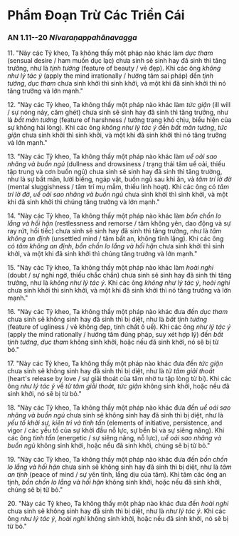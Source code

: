 # Phẩm Đoạn Trừ Các Triền Cái

### AN 1.11--20 *Nīvaraṇappahānavagga*

11\. "Này các Tỷ kheo, Ta không thấy một pháp nào khác làm *dục tham* (sensual desire / ham muốn dục lạc) chưa sinh sẽ sinh hay đã sinh thì tăng trưởng, như là *tịnh tướng* (feature of beauty / vẻ đẹp).
Khi các ông *không như lý tác ý* (apply the mind irrationally / hướng tâm sai pháp) đến *tịnh tướng*, *dục tham* chưa sinh khởi thì sinh khởi, và một khi đã sinh khởi thì nó tăng trưởng và lớn mạnh."

<!--pg-->
12\. "Này các Tỷ kheo, Ta không thấy một pháp nào khác làm *tức giận* (ill will / sự nóng nảy, căm ghét) chưa sinh sẽ sinh hay đã sinh thì tăng trưởng, như là *bất mãn tướng* (feature of harshness / tướng trạng khó chịu, biểu hiện của sự không hài lòng).
Khi các ông *không như lý tác ý* đến *bất mãn tướng*, *tức giận* chưa sinh khởi thì sinh khởi, và một khi đã sinh khởi thì nó tăng trưởng và lớn mạnh."

<!--pg-->
13\. "Này các Tỷ kheo, Ta không thấy một pháp nào khác làm *uể oải sao nhãng và buồn ngủ* (dullness and drowsiness / trạng thái tâm uể oải, thiếu tập trung và cơn buồn ngủ) chưa sinh sẽ sinh hay đã sinh thì tăng trưởng, như là sự bất mãn, lười biếng, ngáp vặt, buồn ngủ sau khi ăn, và *tâm trí lờ đờ* (mental sluggishness / tâm trí mụ mẫm, thiếu linh hoạt).
Khi các ông có *tâm trí lờ đờ*, *uể oải sao nhãng và buồn ngủ* chưa sinh khởi thì sinh khởi, và một khi đã sinh khởi thì chúng tăng trưởng và lớn mạnh."

<!--pg-->
14\. "Này các Tỷ kheo, Ta không thấy một pháp nào khác làm *bồn chồn lo lắng và hối hận* (restlessness and remorse / tâm không yên, dao động và sự ray rứt, hối tiếc) chưa sinh sẽ sinh hay đã sinh thì tăng trưởng, như là *tâm không an định* (unsettled mind / tâm bất an, không tĩnh lặng).
Khi các ông có *tâm không an định*, *bồn chồn lo lắng và hối hận* chưa sinh khởi thì sinh khởi, và một khi đã sinh khởi thì chúng tăng trưởng và lớn mạnh."

<!--pg-->
15\. "Này các Tỷ kheo, Ta không thấy một pháp nào khác làm *hoài nghi* (doubt / sự nghi ngờ, thiếu chắc chắn) chưa sinh sẽ sinh hay đã sinh thì tăng trưởng, như là *không như lý tác ý*.
Khi các ông *không như lý tác ý*, *hoài nghi* chưa sinh khởi thì sinh khởi, và một khi đã sinh khởi thì nó tăng trưởng và lớn mạnh."

<!--pg-->
16\. "Này các Tỷ kheo, Ta không thấy một pháp nào khác đưa đến *dục tham* chưa sinh sẽ không sinh hay đã sinh thì bị diệt, như là *bất tịnh tướng* (feature of ugliness / vẻ không đẹp, tính chất ô uế).
Khi các ông *như lý tác ý* (apply the mind rationally / hướng tâm đúng pháp, suy xét hợp lý) đến *bất tịnh tướng*, *dục tham* không sinh khởi, hoặc nếu đã sinh khởi, nó sẽ bị từ bỏ."

<!--pg-->
17\. "Này các Tỷ kheo, Ta không thấy một pháp nào khác đưa đến *tức giận* chưa sinh sẽ không sinh hay đã sinh thì bị diệt, như là *từ tâm giải thoát* (heart's release by love / sự giải thoát của tâm nhờ tu tập lòng từ bi).
Khi các ông *như lý tác ý* về *từ tâm giải thoát*, *tức giận* không sinh khởi, hoặc nếu đã sinh khởi, nó sẽ bị từ bỏ."

<!--pg-->
18\. "Này các Tỷ kheo, Ta không thấy một pháp nào khác đưa đến *uể oải sao nhãng và buồn ngủ* chưa sinh sẽ không sinh hay đã sinh thì bị diệt, như là *yếu tố khởi sự, kiên trì và tinh tấn* (elements of initiative, persistence, and vigor / các yếu tố của sự khởi đầu nỗ lực, sự bền bỉ và sự siêng năng).
Khi các ông *tinh tấn* (energetic / sự siêng năng, nỗ lực), *uể oải sao nhãng và buồn ngủ* không sinh khởi, hoặc nếu đã sinh khởi, chúng sẽ bị từ bỏ."

<!--pg-->
19\. "Này các Tỷ kheo, Ta không thấy một pháp nào khác đưa đến *bồn chồn lo lắng và hối hận* chưa sinh sẽ không sinh hay đã sinh thì bị diệt, như là *tâm an tịnh* (peace of mind / sự yên tĩnh, lắng dịu của tâm).
Khi tâm các ông an tịnh, *bồn chồn lo lắng và hối hận* không sinh khởi, hoặc nếu đã sinh khởi, chúng sẽ bị từ bỏ."

<!--pg-->
20\. "Này các Tỷ kheo, Ta không thấy một pháp nào khác đưa đến *hoài nghi* chưa sinh sẽ không sinh hay đã sinh thì bị diệt, như là *như lý tác ý*.
Khi các ông *như lý tác ý*, *hoài nghi* không sinh khởi, hoặc nếu đã sinh khởi, nó sẽ bị từ bỏ."

<!--pg-->